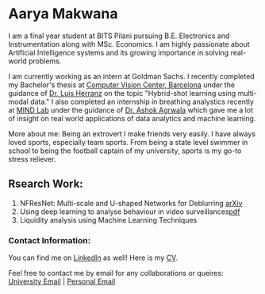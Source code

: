 # Aarya Makwana

I am a final year student at BITS Pilani pursuing B.E. Electronics and Instrumentation along with MSc. Economics. I am highly passionate about Artificial Intelligence systems and its growing importance in solving real-world problems. 

I am currently working as an intern at Goldman Sachs. I recently completed my Bachelor's thesis at [Computer Vision Center, Barcelona](http://www.cvc.uab.es) under the guidance of [Dr. Luis Herranz](https://lherranz.org) on the topic "Hybrid-shot learning using multi-modal data." I also completed an internship in breathing analystics recently at [MIND Lab](https://mindlab.cs.umd.edu) under the guidance of [Dr. Ashok Agrwala](https://www.cs.umd.edu/people/agrawala) which gave me a lot of insight on real world applications of data analytics and machine learning.

More about me:
Being an extrovert I make friends very easily. I have always loved sports, especially team sports. From being a state level swimmer in school to being the football captain of my university, sports is my go-to stress reliever.

## Rsearch Work: 

1. NFResNet: Multi-scale and U-shaped Networks for Deblurring [arXiv](https://arxiv.org/abs/2212.05909)
2. Using deep learning to analyse behaviour in video surveillances[pdf](https://drive.google.com/file/d/1Gm7smJsE_dAgt-IwXWEY_c02gtQTuVZX/view?usp=sharing)
3. Liquidity analysis using Machine Learning Techniques 



### Contact Information: 

You can find me on [LinkedIn](https://www.linkedin.com/in/aarya-makwana-58b129169) as well!
Here is my [CV](https://drive.google.com/file/d/1MOEs5hsyN4qgbk7E_UpMIrRtz7UTTJ3A/view?usp=sharing).

Feel free to contact me by email for any collaborations or queires: [University Email](f20180871@pilani.bits-pilani.ac.in) | [Personal Email](aarya.makwana1211@gmail.com)

<!-- [computer-science-association.github.io/art](https://computer-science-association.github.io/art).
The talks will be hosted on Airmeet and live streamed to our [Youtube Channel](https://www.youtube.com/channel/UCYiBwzdsS8FImzKCDlnTqfw) and our Facebook pages: [ART](https://www.facebook.com/Alumni.Research.Talks) and [CSA](https://www.facebook.com/csa.bits). You can join the live streams incase you can't find a seat on Airmeet.

https://wordpress.com/support/markdown-quick-reference/ -->